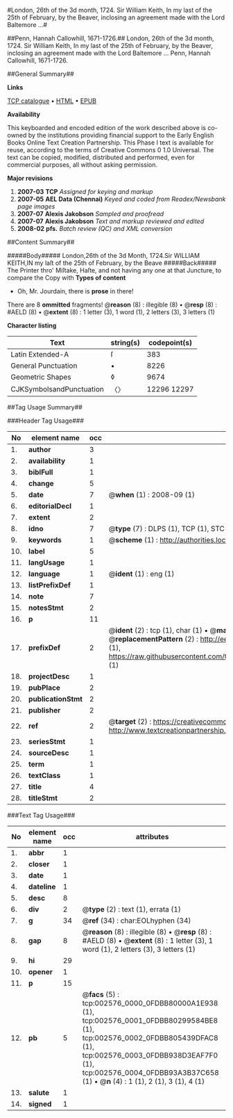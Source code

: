 #London, 26th of the 3d month, 1724. Sir William Keith, In my last of the 25th of February, by the Beaver, inclosing an agreement made with the Lord Baltemore ...#

##Penn, Hannah Callowhill, 1671-1726.##
London, 26th of the 3d month, 1724. Sir William Keith, In my last of the 25th of February, by the Beaver, inclosing an agreement made with the Lord Baltemore ...
Penn, Hannah Callowhill, 1671-1726.

##General Summary##

**Links**

[TCP catalogue](http://www.ota.ox.ac.uk/tcp/)  • 
[HTML](http://tei.it.ox.ac.uk/tcp/Texts-HTML/free/N02/N02166.html)  • 
[EPUB](http://tei.it.ox.ac.uk/tcp/Texts-EPUB/free/N02/N02166.epub)

**Availability**

This keyboarded and encoded edition of the
	       work described above is co-owned by the institutions
	       providing financial support to the Early English Books
	       Online Text Creation Partnership. This Phase I text is
	       available for reuse, according to the terms of Creative
	       Commons 0 1.0 Universal. The text can be copied,
	       modified, distributed and performed, even for
	       commercial purposes, all without asking permission.

**Major revisions**

1. __2007-03__ __TCP__ *Assigned for keying and markup*
1. __2007-05__ __AEL Data (Chennai)__ *Keyed and coded from Readex/Newsbank page images*
1. __2007-07__ __Alexis Jakobson__ *Sampled and proofread*
1. __2007-07__ __Alexis Jakobson__ *Text and markup reviewed and edited*
1. __2008-02__ __pfs.__ *Batch review (QC) and XML conversion*

##Content Summary##

#####Body#####
London,26th of the 3d Month, 1724.Sir WILLIAM KEITH,IN my laſt of the 25th of February, by the Beave
#####Back#####
The Printer thro' Miſtake, Haſte, and not having any one at that Juncture, to compare the Copy with 
**Types of content**

  * Oh, Mr. Jourdain, there is **prose** in there!

There are 8 **ommitted** fragments! 
 @__reason__ (8) : illegible (8)  •  @__resp__ (8) : #AELD (8)  •  @__extent__ (8) : 1 letter (3), 1 word (1), 2 letters (3), 3 letters (1)

**Character listing**


|Text|string(s)|codepoint(s)|
|---|---|---|
|Latin Extended-A|ſ|383|
|General Punctuation|•|8226|
|Geometric Shapes|◊|9674|
|CJKSymbolsandPunctuation|〈〉|12296 12297|

##Tag Usage Summary##

###Header Tag Usage###

|No|element name|occ|attributes|
|---|---|---|---|
|1.|__author__|3||
|2.|__availability__|1||
|3.|__biblFull__|1||
|4.|__change__|5||
|5.|__date__|7| @__when__ (1) : 2008-09 (1)|
|6.|__editorialDecl__|1||
|7.|__extent__|2||
|8.|__idno__|7| @__type__ (7) : DLPS (1), TCP (1), STC (2), NOTIS (1), IMAGE-SET (1), EVANS-CITATION (1)|
|9.|__keywords__|1| @__scheme__ (1) : http://authorities.loc.gov/ (1)|
|10.|__label__|5||
|11.|__langUsage__|1||
|12.|__language__|1| @__ident__ (1) : eng (1)|
|13.|__listPrefixDef__|1||
|14.|__note__|7||
|15.|__notesStmt__|2||
|16.|__p__|11||
|17.|__prefixDef__|2| @__ident__ (2) : tcp (1), char (1)  •  @__matchPattern__ (2) : ([0-9\-]+):([0-9IVX]+) (1), (.+) (1)  •  @__replacementPattern__ (2) : http://eebo.chadwyck.com/downloadtiff?vid=$1&page=$2 (1), https://raw.githubusercontent.com/textcreationpartnership/Texts/master/tcpchars.xml#$1 (1)|
|18.|__projectDesc__|1||
|19.|__pubPlace__|2||
|20.|__publicationStmt__|2||
|21.|__publisher__|2||
|22.|__ref__|2| @__target__ (2) : https://creativecommons.org/publicdomain/zero/1.0/ (1), http://www.textcreationpartnership.org/docs/. (1)|
|23.|__seriesStmt__|1||
|24.|__sourceDesc__|1||
|25.|__term__|1||
|26.|__textClass__|1||
|27.|__title__|4||
|28.|__titleStmt__|2||


###Text Tag Usage###

|No|element name|occ|attributes|
|---|---|---|---|
|1.|__abbr__|1||
|2.|__closer__|1||
|3.|__date__|1||
|4.|__dateline__|1||
|5.|__desc__|8||
|6.|__div__|2| @__type__ (2) : text (1), errata (1)|
|7.|__g__|34| @__ref__ (34) : char:EOLhyphen (34)|
|8.|__gap__|8| @__reason__ (8) : illegible (8)  •  @__resp__ (8) : #AELD (8)  •  @__extent__ (8) : 1 letter (3), 1 word (1), 2 letters (3), 3 letters (1)|
|9.|__hi__|29||
|10.|__opener__|1||
|11.|__p__|15||
|12.|__pb__|5| @__facs__ (5) : tcp:002576_0000_0FDBB80000A1E938 (1), tcp:002576_0001_0FDBB80299584BE8 (1), tcp:002576_0002_0FDBB805439DFAC8 (1), tcp:002576_0003_0FDBB938D3EAF7F0 (1), tcp:002576_0004_0FDBB93A3B37C658 (1)  •  @__n__ (4) : 1 (1), 2 (1), 3 (1), 4 (1)|
|13.|__salute__|1||
|14.|__signed__|1||
